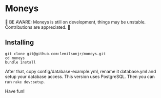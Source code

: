 # Moneys

:construction: BE AWARE: Moneys is still on development, things may be unstable. Contributions are appreciated. :construction:

## Installing
```
git clone git@github.com:lenilsonjr/moneys.git
cd moneys
bundle install
```
After that, copy config/database-example.yml, rename it database.yml and setup your database access. This version uses PostgreSQL.
Then you can run `rake dev:setup`.

Have fun!
